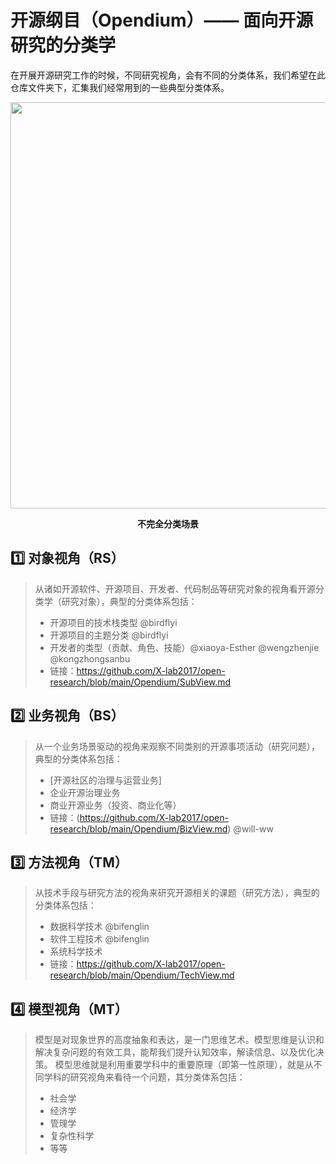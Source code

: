 # 开源纲目（Opendium）—— 面向开源研究的分类学

在开展开源研究工作的时候，不同研究视角，会有不同的分类体系，我们希望在此仓库文件夹下，汇集我们经常用到的一些典型分类体系。

<div align=center>
<img src="https://user-images.githubusercontent.com/15010826/166081936-0c0f6851-9a13-4a99-b1d2-b28c80dc7a10.png" width="650px">
</div>

**<p align="center">不完全分类场景</p>**

## 1️⃣ **对象视角（RS）**

> 从诸如开源软件、开源项目、开发者、代码制品等研究对象的视角看开源分类学（研究对象），典型的分类体系包括：
> - 开源项目的技术栈类型 @birdflyi
> - 开源项目的主题分类 @birdflyi
> - 开发者的类型（贡献、角色、技能）@xiaoya-Esther @wengzhenjie @kongzhongsanbu
> - 链接：https://github.com/X-lab2017/open-research/blob/main/Opendium/SubView.md

## 2️⃣ **业务视角（BS）**

> 从一个业务场景驱动的视角来观察不同类别的开源事项活动（研究问题），典型的分类体系包括：
> - [开源社区的治理与运营业务]
> - 企业开源治理业务
> - 商业开源业务（投资、商业化等）
> - 链接：(https://github.com/X-lab2017/open-research/blob/main/Opendium/BizView.md) @will-ww

## 3️⃣ **方法视角（TM）**

> 从技术手段与研究方法的视角来研究开源相关的课题（研究方法），典型的分类体系包括：
> - 数据科学技术 @bifenglin
> - 软件工程技术 @bifenglin
> - 系统科学技术
> - 链接：https://github.com/X-lab2017/open-research/blob/main/Opendium/TechView.md

## 4️⃣ **模型视角（MT）**

> 模型是对现象世界的高度抽象和表达，是一门思维艺术。模型思维是认识和解决复杂问题的有效工具，能帮我们提升认知效率，解读信息、以及优化决策。
> 模型思维就是利用重要学科中的重要原理（即第一性原理），就是从不同学科的研究视角来看待一个问题，其分类体系包括：
> - 社会学
> - 经济学
> - 管理学
> - 复杂性科学
> - 等等


